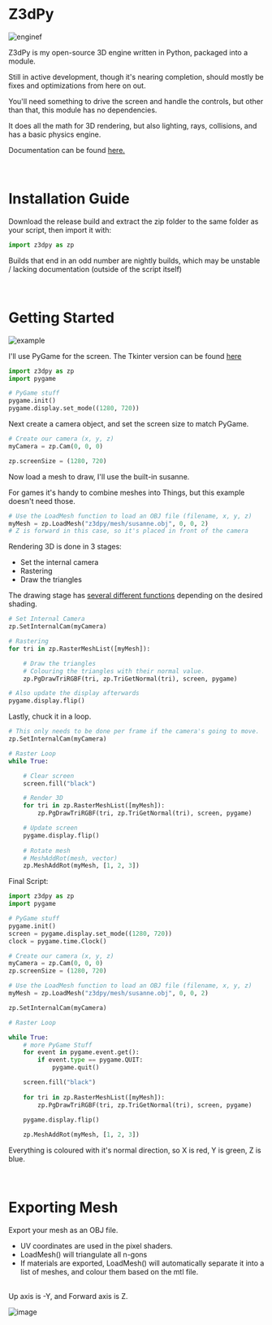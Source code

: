 # Z3dPy
![enginef](https://github.com/ZackWilde27/Z3dPy/assets/115175938/072e0f64-a536-4ae9-bc7e-60f542c3f950)

Z3dPy is my open-source 3D engine written in Python, packaged into a module.

Still in active development, though it's nearing completion, should mostly be fixes and optimizations from here on out.

You'll need something to drive the screen and handle the controls, but other than that, this module has no dependencies.

It does all the math for 3D rendering, but also lighting, rays, collisions, and has a basic physics engine.

Documentation can be found <a href="https://github.com/ZackWilde27/pythonRasterizer/wiki">here.</a>

<br>

# Installation Guide

Download the release build and extract the zip folder to the same folder as your script, then import it with:
```python
import z3dpy as zp
```

Builds that end in an odd number are nightly builds, which may be unstable / lacking documentation (outside of the script itself)

<br>

# Getting Started

![example](https://github.com/ZackWilde27/Z3dPy/assets/115175938/49541f9d-d88c-491c-934f-5e22b65402b2)

I'll use PyGame for the screen. The Tkinter version can be found <a href="https://github.com/ZackWilde27/Z3dPy/wiki/Tkinter">here</a>

```python
import z3dpy as zp
import pygame

# PyGame stuff
pygame.init()
pygame.display.set_mode((1280, 720))
```

Next create a camera object, and set the screen size to match PyGame.

```python
# Create our camera (x, y, z)
myCamera = zp.Cam(0, 0, 0)

zp.screenSize = (1280, 720)
```

Now load a mesh to draw, I'll use the built-in susanne.

For games it's handy to combine meshes into Things, but this example doesn't need those.

```python
# Use the LoadMesh function to load an OBJ file (filename, x, y, z)
myMesh = zp.LoadMesh("z3dpy/mesh/susanne.obj", 0, 0, 2)
# Z is forward in this case, so it's placed in front of the camera
```

Rendering 3D is done in 3 stages:
- Set the internal camera
- Rastering
- Draw the triangles

The drawing stage has <a href="https://github.com/ZackWilde27/Z3dPy/wiki/Drawing-Triangles">several different functions</a> depending on the desired shading.

```python
# Set Internal Camera
zp.SetInternalCam(myCamera)

# Rastering
for tri in zp.RasterMeshList([myMesh]):

    # Draw the triangles
    # Colouring the triangles with their normal value.
    zp.PgDrawTriRGBF(tri, zp.TriGetNormal(tri), screen, pygame)

# Also update the display afterwards
pygame.display.flip()
```

Lastly, chuck it in a loop.

```python
# This only needs to be done per frame if the camera's going to move.
zp.SetInternalCam(myCamera)

# Raster Loop
while True:

    # Clear screen
    screen.fill("black")

    # Render 3D
    for tri in zp.RasterMeshList([myMesh]):
        zp.PgDrawTriRGBF(tri, zp.TriGetNormal(tri), screen, pygame)

    # Update screen
    pygame.display.flip()
    
    # Rotate mesh
    # MeshAddRot(mesh, vector)
    zp.MeshAddRot(myMesh, [1, 2, 3])
```

Final Script:

```python
import z3dpy as zp
import pygame

# PyGame stuff
pygame.init()
screen = pygame.display.set_mode((1280, 720))
clock = pygame.time.Clock()

# Create our camera (x, y, z)
myCamera = zp.Cam(0, 0, 0)
zp.screenSize = (1280, 720)

# Use the LoadMesh function to load an OBJ file (filename, x, y, z)
myMesh = zp.LoadMesh("z3dpy/mesh/susanne.obj", 0, 0, 2)

zp.SetInternalCam(myCamera)

# Raster Loop

while True:
    # more PyGame Stuff
    for event in pygame.event.get():
        if event.type == pygame.QUIT:
            pygame.quit()

    screen.fill("black")
    
    for tri in zp.RasterMeshList([myMesh]):
        zp.PgDrawTriRGBF(tri, zp.TriGetNormal(tri), screen, pygame)

    pygame.display.flip()
    
    zp.MeshAddRot(myMesh, [1, 2, 3])
```

Everything is coloured with it's normal direction, so X is red, Y is green, Z is blue.

<br>

# Exporting Mesh

Export your mesh as an OBJ file.
- UV coordinates are used in the pixel shaders.
- LoadMesh() will triangulate all n-gons
- If materials are exported, LoadMesh() will automatically separate it into a list of meshes, and colour them based on the mtl file.
<br>
Up axis is -Y, and Forward axis is Z.

![image](https://user-images.githubusercontent.com/115175938/235002154-62bb03ad-13f3-4084-b410-aa0074553865.png)

<br>
